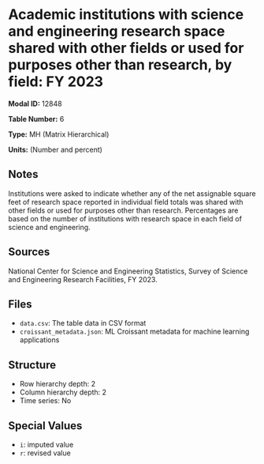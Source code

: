 # Academic institutions with science and engineering research space shared with other fields or used for purposes other than research, by field: FY 2023

**Modal ID:** 12848

**Table Number:** 6

**Type:** MH (Matrix Hierarchical)

**Units:** (Number and percent)

## Notes

Institutions were asked to indicate whether any of the net assignable square feet of research space reported in individual field totals was shared with other fields or used for purposes other than research. Percentages are based on the number of institutions with research space in each field of science and engineering.

## Sources

National Center for Science and Engineering Statistics, Survey of Science and Engineering Research Facilities, FY 2023.

## Files

- `data.csv`: The table data in CSV format
- `croissant_metadata.json`: ML Croissant metadata for machine learning applications

## Structure

- Row hierarchy depth: 2
- Column hierarchy depth: 2
- Time series: No

## Special Values

- `i`: imputed value
- `r`: revised value
